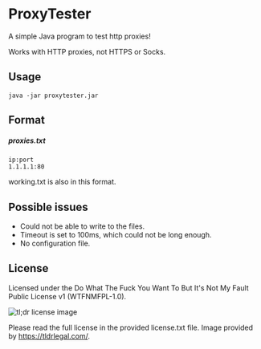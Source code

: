 # ProxyTester
A simple Java program to test http proxies!

Works with HTTP proxies, not HTTPS or Socks.

## Usage
`java -jar proxytester.jar`

## Format
##### proxies.txt
```
ip:port
1.1.1.1:80
```

working.txt is also in this format.

## Possible issues
- Could not be able to write to the files.
- Timeout is set to 100ms, which could not be long enough.
- No configuration file.

## License
Licensed under the Do What The Fuck You Want To But It's Not My Fault Public License v1 (WTFNMFPL-1.0).

![tl;dr license image](http://i.imgur.com/fHOsR5y.png)

Please read the full license in the provided license.txt file.
Image provided by https://tldrlegal.com/.
